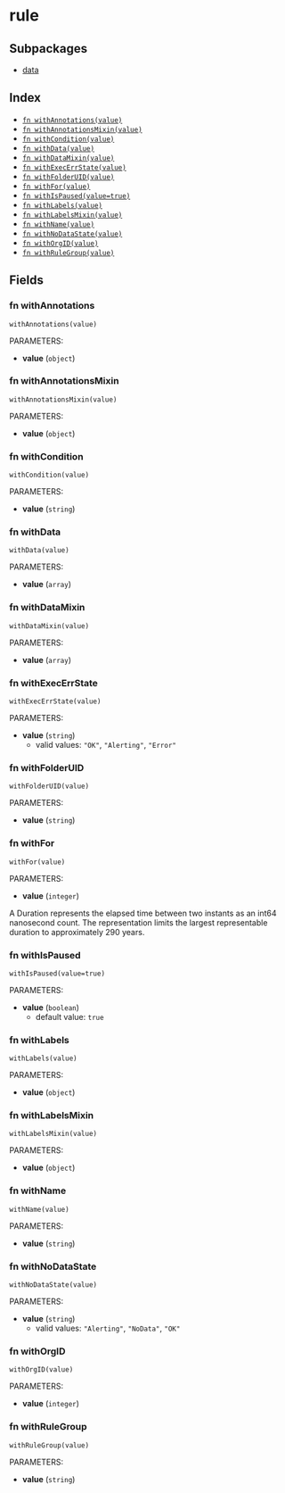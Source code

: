 # rule



## Subpackages

* [data](data.md)

## Index

* [`fn withAnnotations(value)`](#fn-withannotations)
* [`fn withAnnotationsMixin(value)`](#fn-withannotationsmixin)
* [`fn withCondition(value)`](#fn-withcondition)
* [`fn withData(value)`](#fn-withdata)
* [`fn withDataMixin(value)`](#fn-withdatamixin)
* [`fn withExecErrState(value)`](#fn-withexecerrstate)
* [`fn withFolderUID(value)`](#fn-withfolderuid)
* [`fn withFor(value)`](#fn-withfor)
* [`fn withIsPaused(value=true)`](#fn-withispaused)
* [`fn withLabels(value)`](#fn-withlabels)
* [`fn withLabelsMixin(value)`](#fn-withlabelsmixin)
* [`fn withName(value)`](#fn-withname)
* [`fn withNoDataState(value)`](#fn-withnodatastate)
* [`fn withOrgID(value)`](#fn-withorgid)
* [`fn withRuleGroup(value)`](#fn-withrulegroup)

## Fields

### fn withAnnotations

```jsonnet
withAnnotations(value)
```

PARAMETERS:

* **value** (`object`)


### fn withAnnotationsMixin

```jsonnet
withAnnotationsMixin(value)
```

PARAMETERS:

* **value** (`object`)


### fn withCondition

```jsonnet
withCondition(value)
```

PARAMETERS:

* **value** (`string`)


### fn withData

```jsonnet
withData(value)
```

PARAMETERS:

* **value** (`array`)


### fn withDataMixin

```jsonnet
withDataMixin(value)
```

PARAMETERS:

* **value** (`array`)


### fn withExecErrState

```jsonnet
withExecErrState(value)
```

PARAMETERS:

* **value** (`string`)
   - valid values: `"OK"`, `"Alerting"`, `"Error"`


### fn withFolderUID

```jsonnet
withFolderUID(value)
```

PARAMETERS:

* **value** (`string`)


### fn withFor

```jsonnet
withFor(value)
```

PARAMETERS:

* **value** (`integer`)

A Duration represents the elapsed time between two instants
as an int64 nanosecond count. The representation limits the
largest representable duration to approximately 290 years.
### fn withIsPaused

```jsonnet
withIsPaused(value=true)
```

PARAMETERS:

* **value** (`boolean`)
   - default value: `true`


### fn withLabels

```jsonnet
withLabels(value)
```

PARAMETERS:

* **value** (`object`)


### fn withLabelsMixin

```jsonnet
withLabelsMixin(value)
```

PARAMETERS:

* **value** (`object`)


### fn withName

```jsonnet
withName(value)
```

PARAMETERS:

* **value** (`string`)


### fn withNoDataState

```jsonnet
withNoDataState(value)
```

PARAMETERS:

* **value** (`string`)
   - valid values: `"Alerting"`, `"NoData"`, `"OK"`


### fn withOrgID

```jsonnet
withOrgID(value)
```

PARAMETERS:

* **value** (`integer`)


### fn withRuleGroup

```jsonnet
withRuleGroup(value)
```

PARAMETERS:

* **value** (`string`)

